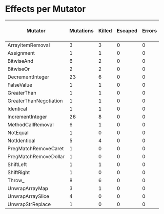 # Effects per Mutator

| Mutator                | Mutations | Killed | Escaped | Errors | Timed Out | Skipped | MSI (%s) | Covered MSI (%s) |
| ---------------------- | --------- | ------ | ------- | ------ | --------- | ------- | -------- | ---------------- |
| ArrayItemRemoval       |         3 |      3 |       0 |      0 |         0 |       0 |   100.00 |           100.00 |
| Assignment             |         1 |      1 |       0 |      0 |         0 |       0 |   100.00 |           100.00 |
| BitwiseAnd             |         6 |      2 |       0 |      0 |         0 |       0 |    33.33 |           100.00 |
| BitwiseOr              |         2 |      2 |       0 |      0 |         0 |       0 |   100.00 |           100.00 |
| DecrementInteger       |        23 |      6 |       0 |      0 |         0 |       0 |    26.09 |           100.00 |
| FalseValue             |         1 |      1 |       0 |      0 |         0 |       0 |   100.00 |           100.00 |
| GreaterThan            |         1 |      1 |       0 |      0 |         0 |       0 |   100.00 |           100.00 |
| GreaterThanNegotiation |         1 |      1 |       0 |      0 |         0 |       0 |   100.00 |           100.00 |
| Identical              |         1 |      1 |       0 |      0 |         0 |       0 |   100.00 |           100.00 |
| IncrementInteger       |        26 |      8 |       0 |      0 |         0 |       0 |    30.77 |           100.00 |
| MethodCallRemoval      |         6 |      1 |       0 |      0 |         0 |       0 |    16.67 |           100.00 |
| NotEqual               |         1 |      0 |       0 |      0 |         0 |       0 |     0.00 |             0.00 |
| NotIdentical           |         5 |      4 |       0 |      0 |         0 |       0 |    80.00 |           100.00 |
| PregMatchRemoveCaret   |         1 |      0 |       0 |      0 |         0 |       0 |     0.00 |             0.00 |
| PregMatchRemoveDollar  |         1 |      0 |       0 |      0 |         0 |       0 |     0.00 |             0.00 |
| ShiftLeft              |         1 |      1 |       0 |      0 |         0 |       0 |   100.00 |           100.00 |
| ShiftRight             |         1 |      0 |       0 |      0 |         0 |       0 |     0.00 |             0.00 |
| Throw_                 |         8 |      6 |       0 |      0 |         0 |       0 |    75.00 |           100.00 |
| UnwrapArrayMap         |         3 |      1 |       0 |      0 |         0 |       0 |    33.33 |           100.00 |
| UnwrapArraySlice       |         4 |      0 |       0 |      0 |         0 |       0 |     0.00 |             0.00 |
| UnwrapStrReplace       |         1 |      0 |       0 |      0 |         0 |       0 |     0.00 |             0.00 |
